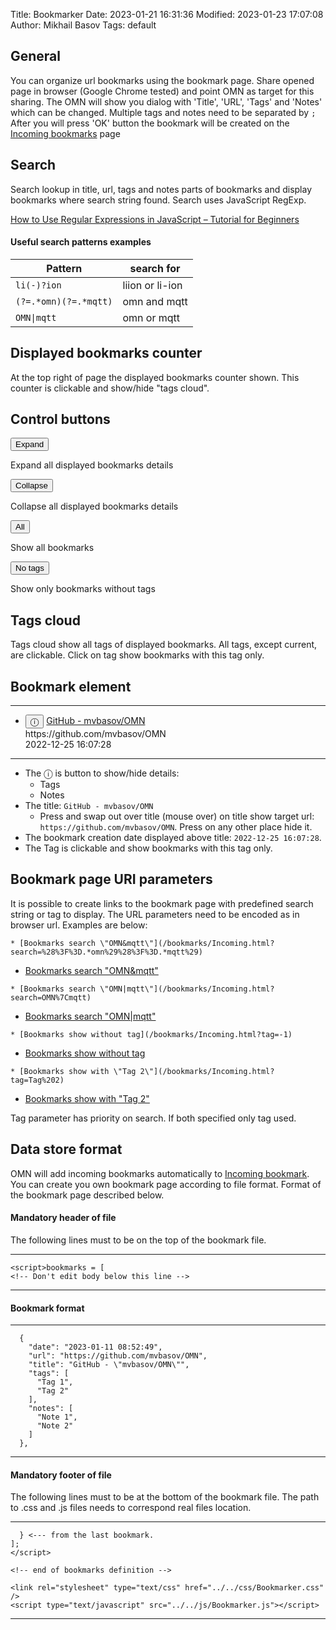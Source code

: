 Title: Bookmarker
Date: 2023-01-21 16:31:36
Modified: 2023-01-23 17:07:08
Author: Mikhail Basov
Tags: default

## General

You can organize url bookmarks using the bookmark page. Share opened page in browser (Google Chrome tested) and point OMN as target for this sharing. The OMN will show you dialog with 'Title', 'URL', 'Tags' and 'Notes' which can be changed. Multiple tags and notes need to be separated by `;` After you will press 'OK' button the bookmark will be created on the [Incoming bookmarks](/bookmarks/Incoming.html) page

## Search

Search lookup in title, url, tags and notes parts of bookmarks and display bookmarks where search string found.
Search uses JavaScript RegExp.

[How to Use Regular Expressions in JavaScript – Tutorial for Beginners](https://www.freecodecamp.org/news/4-reasons-your-z-index-isnt-working-and-how-to-fix-it-coder-coder-6bc05f103e6c/)

#### Useful search patterns examples
| Pattern | search for |
|---------|------------|
|`li(-)?ion`| liion or li-ion|
|`(?=.*omn)(?=.*mqtt)`| omn and mqtt|
|`OMN\|mqtt`|omn or mqtt|

## Displayed bookmarks counter

At the top right of page the displayed bookmarks counter shown. This counter is clickable and show/hide "tags cloud".

## Control buttons

<button class="colexp">Expand</button>

Expand all displayed bookmarks details

<button class="colexp">Collapse</button>

Collapse all displayed bookmarks details

<button class="colexp">All</button>

Show all bookmarks

<button class="colexp">No tags</button>

Show only bookmarks without tags

## Tags cloud

Tags cloud show all tags of displayed bookmarks. All tags, except current, are clickable. Click on tag show bookmarks with this tag only.

## Bookmark element

- - -

<ul>
  <li>
    <button 
      class="details"
      onClick="
        if(this.parentNode) {
          var infoBlock = this.parentNode.getElementsByTagName('ul')[0];
          if(infoBlock.style.display == 'none') {
            infoBlock.style.display='block';
          } else {
             infoBlock.style.display='none';
          }
        }">
ⓘ
    </button>
    <a href="https://github.com/mvbasov/OMN">GitHub - mvbasov/OMN</a>
    <span><br>https://github.com/mvbasov/OMN</span>
    <br>
    <span class="spanDate">2022-12-25 16:07:28</span>
    <ul style="display: none;">
      <li><div><button class="tag">Tag 1</button><button class="tag">Tag2</button></div></li>
      <li><div><span class="note">"Note 1"</span>,<span class="note">"Note 2"</span></div></li>
    </ul>
  </li>
</ul>

- - -

* The ⓘ is button to show/hide details:
  * Tags
  * Notes
* The title: `GitHub - mvbasov/OMN`
  * Press and swap out over title (mouse over) on title show target url: `https://github.com/mvbasov/OMN`. Press on any other place hide it.
* The bookmark creation date displayed above title: `2022-12-25 16:07:28`.
* The Tag is clickable and show bookmarks with this tag only.

## Bookmark page URI parameters

It is possible to create links to the bookmark page with predefined search string or tag to display. The URL parameters need to be encoded as in browser url. Examples are below:

```
* [Bookmarks search \"OMN&mqtt\"](/bookmarks/Incoming.html?search=%28%3F%3D.*omn%29%28%3F%3D.*mqtt%29)
```
* [Bookmarks search \"OMN&mqtt\"](/bookmarks/Incoming.html?search=%28%3F%3D.*omn%29%28%3F%3D.*mqtt%29)

```
* [Bookmarks search \"OMN|mqtt\"](/bookmarks/Incoming.html?search=OMN%7Cmqtt)
```
* [Bookmarks search \"OMN|mqtt\"](/bookmarks/Incoming.html?search=OMN%7Cmqtt)

```
* [Bookmarks show without tag](/bookmarks/Incoming.html?tag=-1)
```
* [Bookmarks show without tag](/bookmarks/Incoming.html?tag=-1)

```
* [Bookmarks show with \"Tag 2\"](/bookmarks/Incoming.html?tag=Tag%202)
```
* [Bookmarks show with \"Tag 2\"](/bookmarks/Incoming.html?tag=Tag%202)

Tag parameter has priority on search. If both specified only tag used.

## Data store format
OMN will add incoming bookmarks automatically to [Incoming bookmark](/bookmarks/Incoming.html).
You can create you own bookmark page according to file format.
Format of the bookmark page described below.

#### Mandatory header of file

The following lines must to be on the top of the bookmark file.

- - -

```
<script>bookmarks = [
<!-- Don't edit body below this line -->
```

- - -

#### Bookmark format

- - -


```
  {
    "date": "2023-01-11 08:52:49",
    "url": "https://github.com/mvbasov/OMN",
    "title": "GitHub - \"mvbasov/OMN\"",
    "tags": [
      "Tag 1",
      "Tag 2"
    ],
    "notes": [
      "Note 1",
      "Note 2"
    ]
  },
```

- - -

#### Mandatory footer of file

The following lines must to be at the bottom of the bookmark file. The path to .css and .js files needs to correspond real files location.

- - -

```
  } <--- from the last bookmark.
];
</script>

<!-- end of bookmarks definition -->

<link rel="stylesheet" type="text/css" href="../../css/Bookmarker.css" />
<script type="text/javascript" src="../../js/Bookmarker.js"></script>
```

- - -

<link rel="stylesheet" type="text/css" href="../../css/Bookmarker.css" />

